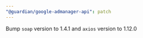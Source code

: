 ```yaml
---
"@guardian/google-admanager-api": patch
---
```


Bump `soap` version to 1.4.1 and `axios` version to 1.12.0
